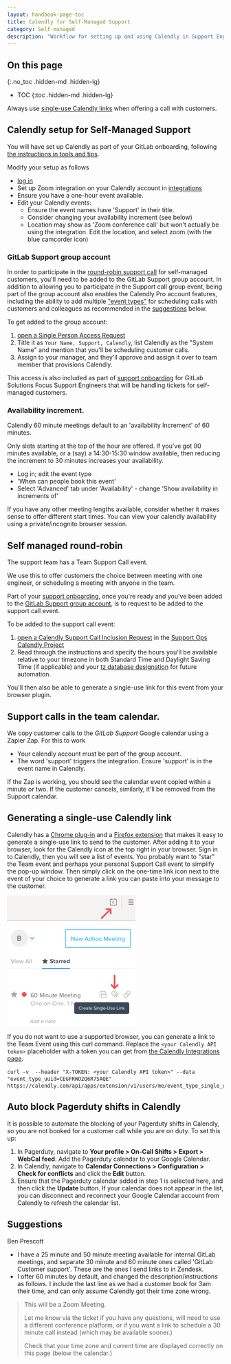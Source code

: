 ```yaml
---
layout: handbook-page-toc
title: Calendly for Self-Managed Support
category: Self-managed
description: "Workflow for setting up and using Calendly in Support Engineering"
---
```


## On this page
{:.no_toc .hidden-md .hidden-lg}

- TOC
{:toc .hidden-md .hidden-lg}

Always use [single-use Calendly links](#generating-a-single-use-calendly-link) when offering a call with customers.

## Calendly setup for Self-Managed Support

You will have set up Calendly as part of your GitLab onboarding, following [the instructions in tools and tips](/handbook/tools-and-tips/other-apps/#calendly).

Modify your setup as follows

* [log in](https://calendly.com/login)
* Set up Zoom integration on your Calendly account in [integrations](https://calendly.com/integrations)
* Ensure you have a one-hour event available.
* Edit your Calendly events:
  * Ensure the event names have 'Support' in their title.
  * Consider changing your availability increment (see below)
  * Location may show as 'Zoom conference call' but won't actually be using the integration. Edit the location, and select zoom (with the blue camcorder icon)

### GitLab Support group account

In order to participate in the [round-robin support call](#self-managed-round-robin) for self-managed customers, you'll need to be added to the GitLab Support group account. In addition to allowing you to participate in the Support call group event, being part of the group account also enables the Calendly Pro account features, including the ability to add multiple ["event types"](https://help.calendly.com/hc/en-us/categories/203257248-Customize-Event-Types) for scheduling calls with customers and colleagues as recommended in the [suggestions](#suggestions) below.

To get added to the group account:

1. [open a Single Person Access Request](https://gitlab.com/gitlab-com/team-member-epics/access-requests/-/issues/new?issuable_template=Individual_Bulk_Access_Request)
1. Title it as `Your Name, Support, Calendly`, list Calendly as the "System Name" and mention that you'll be scheduling customer calls.
1. Assign to your manager, and they'll approve and assign it over to team member that provisions Calendly.

This access is also included as part of [support onboarding](/handbook/support/#onboarding) for GitLab Solutions Focus Support Engineers that will be handling tickets for self-managed customers.

### Availability increment.

Calendly 60 minute meetings default to an 'availability Increment' of 60 minutes.

Only slots starting at the top of the hour are offered. If you’ve got 90 minutes available,
or a (say) a 14:30-15:30 window available, then reducing the increment to 30 minutes increases your availability.

* Log in;  edit the event type
* 'When can people book this event'
* Select 'Advanced' tab under 'Availability' - change 'Show availability in increments of'

If you have any other meeting lengths available, consider whether it makes sense to offer different start times.
You can view your calendly availability using a private/incognito browser session.

## Self managed round-robin

The support team has a Team Support Call event.

We use this to offer customers the choice between meeting with one engineer, or scheduling a meeting with anyone in the team.

Part of your [support onboarding](/handbook/support/training/), once you're ready and you've been added to the [GitLab Support group account](#gitlab-support-group-account), is to request to be added to the support call event.

To be added to the support call event:

1. [open a Calendly Support Call Inclusion Request](https://gitlab.com/gitlab-com/support/support-ops/calendly/-/issues/new?issuable_template=Provisioning%20Request) in the [Support Ops Calendly Project](https://gitlab.com/gitlab-com/support/support-ops/calendly/)
1. Read through the instructions and specify the hours you'll be available relative to your timezone in both Standard Time and Daylight Saving Time (if applicable) and your [tz database designation](https://en.wikipedia.org/wiki/List_of_tz_database_time_zones) for future automation.

You'll then also be able to generate a single-use link for this event from your browser plugin.

## Support calls in the team calendar.

We copy customer calls to the *GitLab Support* Google calendar using a Zapier Zap. For this to work

* Your calendly account must be part of the group account.
* The word 'support' triggers the integration. Ensure 'support' is in the event name in Calendly.

If the Zap is working, you should see the calendar event copied within a minute or two. If the customer cancels, similarly, it'll be removed from the Support calendar.

## Generating a single-use Calendly link

Calendly has a
[Chrome plug-in](https://chrome.google.com/webstore/detail/calendly-meeting-scheduli/cbhilkcodigmigfbnphipnnmamjfkipp)
and a [Firefox extension](https://addons.mozilla.org/en-US/firefox/addon/calendly-meeting-scheduling/)
that makes it easy to generate a single-use link to send to the customer. After adding it to your browser, look for
the Calendly icon at the top right in your browser. Sign in to Calendly, then you will see a list of events. You
probably want to "star" the Team event and perhaps your personal Support Call event to simplify the pop-up window.
Then simply click on the one-time link icon next to the event of your choice to generate a link you can paste into
your message to the customer.

![Browser plug-in](assets/calendly.png)

If you do not want to use a supported browser, you can generate a link to the Team Event using this curl command. Replace the
`<your Calendly API token>` placeholder with a token you can get
from [the Calendly Integrations page](https://calendly.com/integrations).

```
curl -v  --header "X-TOKEN: <your Calendly API token>" --data "event_type_uuid=CEGFRWO2Q6R7SAQE" https://calendly.com/api/apps/extension/v1/users/me/event_type_single_use_links
```

## Auto block Pagerduty shifts in Calendly

It is possible to automate the blocking of your Pagerduty shifts in Calendly, so you are not booked for a customer call while 
you are on duty. To set this up:

1. In Pagerduty, navigate to **Your profile > On-Call Shifts > Export > WebCal feed**. Add the Pagerduty calendar to your 
Google Calendar.
1. In Calendly, navigate to **Calendar Connections > Configuration > Check for conflicts** and click the **Edit** button.
1. Ensure that the Pagerduty calendar added in step 1 is selected here, and then click the **Update** button. If your
calendar does not appear in the list, you can disconnect and reconnect your Google Calendar account from Calendly to refresh
the calendar list.

## Suggestions

Ben Prescott

* I have a 25 minute and 50 minute meeting available for internal GitLab meetings, and separate 30 minute and 60 minute ones called 'GitLab Customer support'. These are the ones I send links to in Zendesk.
* I offer 60 minutes by default, and changed the description/instructions as follows. I include the last line as we had a customer book for 3am their time, and can only assume Calendly got their time zone wrong.

> This will be a Zoom Meeting.
>
> Let me know via the ticket if you have any questions, will need to use a different conference platform, or if you want a link to schedule a 30 minute call instead (which may be available sooner.)
>
> Check that your time zone and current time are displayed correctly on this page (below the calendar.)

